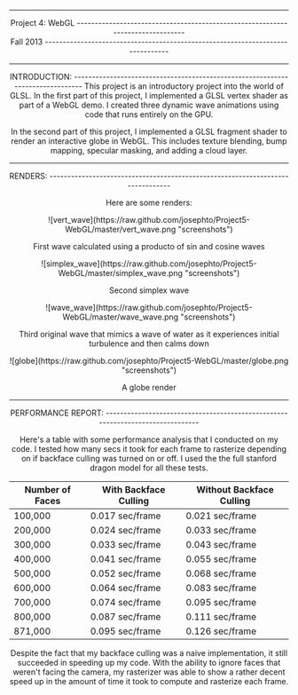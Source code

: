 -------------------------------------------------------------------------------
<center>Project 4: WebGL
-------------------------------------------------------------------------------
<center>Fall 2013
-------------------------------------------------------------------------------

-------------------------------------------------------------------------------
<center>INTRODUCTION:
-------------------------------------------------------------------------------
This project is an introductory project into the world of GLSL. In the first part of this project, I implemented a GLSL vertex shader as part of a WebGL demo. I created three dynamic wave animations using code that runs entirely on the GPU.

In the second part of this project, I implemented a GLSL fragment shader to render an interactive globe in WebGL. This includes texture blending, bump mapping, specular masking, and adding a cloud layer.

-------------------------------------------------------------------------------
<center>RENDERS:
-------------------------------------------------------------------------------

Here are some renders:

<center>![vert_wave](https://raw.github.com/josephto/Project5-WebGL/master/vert_wave.png "screenshots")

First wave calculated using a producto of sin and cosine waves

<center>![simplex_wave](https://raw.github.com/josephto/Project5-WebGL/master/simplex_wave.png "screenshots")

Second simplex wave

<center>![wave_wave](https://raw.github.com/josephto/Project5-WebGL/master/wave_wave.png "screenshots")

Third original wave that mimics a wave of water as it experiences initial turbulence and then calms down

<center>![globe](https://raw.github.com/josephto/Project5-WebGL/master/globe.png "screenshots")

A globe render

-------------------------------------------------------------------------------
<center>PERFORMANCE REPORT:
-------------------------------------------------------------------------------

Here's a table with some performance analysis that I conducted on my code. I tested how many secs it took for each frame to rasterize depending on if backface culling was turned on or off. I used the the full stanford dragon model for all these tests.

Number of Faces | With Backface Culling | Without Backface Culling
------------------|------------------------|---------------------
100,000    |  0.017 sec/frame | 0.021 sec/frame
200,000    |  0.024 sec/frame | 0.033 sec/frame
300,000    |  0.033 sec/frame | 0.043 sec/frame
400,000    |  0.041 sec/frame | 0.055 sec/frame
500,000    |  0.052 sec/frame | 0.068 sec/frame
600,000    |  0.064 sec/frame | 0.083 sec/frame
700,000    |  0.074 sec/frame | 0.095 sec/frame
800,000    |  0.087 sec/frame | 0.111 sec/frame
871,000    |  0.095 sec/frame | 0.126 sec/frame

Despite the fact that my backface culling was a naive implementation, it still succeeded in speeding up my code. With the ability to ignore faces that weren't facing the camera, my rasterizer was able to show a rather decent speed up in the amount of time it took to compute and rasterize each frame.